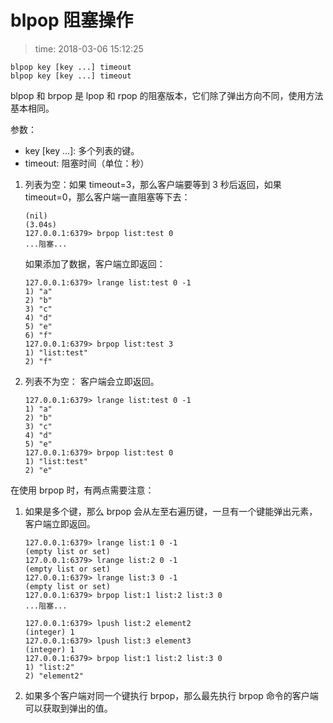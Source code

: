 # blpop 阻塞操作
>time: 2018-03-06 15:12:25

```
blpop key [key ...] timeout
blpop key [key ...] timeout
```

blpop 和 brpop 是 lpop 和 rpop 的阻塞版本，它们除了弹出方向不同，使用方法基本相同。

参数：
* key [key ...]: 多个列表的键。
* timeout: 阻塞时间（单位：秒）

1. 列表为空：如果 timeout=3，那么客户端要等到 3 秒后返回，如果 timeout=0，那么客户端一直阻塞等下去：
    ```127.0.0.1:6379> brpop list:test 3
    (nil)
    (3.04s)
    127.0.0.1:6379> brpop list:test 0
    ...阻塞...
    ```
    如果添加了数据，客户端立即返回：
    ```
    127.0.0.1:6379> lrange list:test 0 -1
    1) "a"
    2) "b"
    3) "c"
    4) "d"
    5) "e"
    6) "f"
    127.0.0.1:6379> brpop list:test 3
    1) "list:test"
    2) "f"
    ```
1. 列表不为空： 客户端会立即返回。
    ```
    127.0.0.1:6379> lrange list:test 0 -1
    1) "a"
    2) "b"
    3) "c"
    4) "d"
    5) "e"
    127.0.0.1:6379> brpop list:test 0
    1) "list:test"
    2) "e"
    ```

在使用 brpop 时，有两点需要注意：
1. 如果是多个键，那么 brpop 会从左至右遍历键，一旦有一个键能弹出元素，客户端立即返回。
    ```
    127.0.0.1:6379> lrange list:1 0 -1
    (empty list or set)
    127.0.0.1:6379> lrange list:2 0 -1
    (empty list or set)
    127.0.0.1:6379> lrange list:3 0 -1
    (empty list or set)
    127.0.0.1:6379> brpop list:1 list:2 list:3 0
    ...阻塞...

    127.0.0.1:6379> lpush list:2 element2
    (integer) 1
    127.0.0.1:6379> lpush list:3 element3
    (integer) 1
    127.0.0.1:6379> brpop list:1 list:2 list:3 0
    1) "list:2"
    2) "element2"
    ```
1. 如果多个客户端对同一个键执行 brpop，那么最先执行 brpop 命令的客户端可以获取到弹出的值。